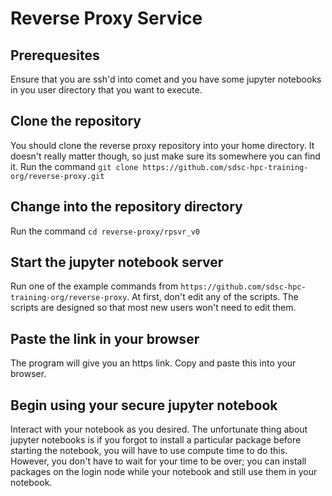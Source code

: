 # Reverse Proxy Service

## Prerequesites
Ensure that you are ssh'd into comet and you have some jupyter notebooks in you user directory that you want to execute.

## Clone the repository
You should clone the reverse proxy repository into your home directory. It doesn't really matter though, so just make sure its somewhere you can find it.
Run the command `git clone https://github.com/sdsc-hpc-training-org/reverse-proxy.git`

## Change into the repository directory
Run the command `cd reverse-proxy/rpsvr_v0`

## Start the jupyter notebook server
Run one of the example commands from `https://github.com/sdsc-hpc-training-org/reverse-proxy`. 
At first, don't edit any of the scripts. The scripts are designed so that most new users won't need to edit them.

## Paste the link in your browser
The program will give you an https link. Copy and paste this into your browser.

## Begin using your secure jupyter notebook
Interact with your notebook as you desired. The unfortunate thing about jupyter notebooks is if you forgot to install a particular package before starting the notebook, you will have to use compute time to do this. However, you don't have to wait for your time to be over; you can install packages on the login node while your notebook and still use them in your notebook.
